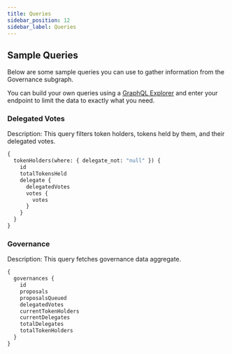 ```yaml
---
title: Queries
sidebar_position: 12
sidebar_label: Queries
---
```


## Sample Queries

Below are some sample queries you can use to gather information from the Governance subgraph.

You can build your own queries using a [GraphQL Explorer](https://graphiql-online.com/graphiql) and enter your endpoint to limit the data to exactly what you need.

### Delegated Votes

Description: This query filters token holders, tokens held by them, and their delegated votes.

```graphql
{
  tokenHolders(where: { delegate_not: "null" }) {
    id
    totalTokensHeld
    delegate {
      delegatedVotes
      votes {
        votes
      }
    }
  }
}
```

### Governance

Description: This query fetches governance data aggregate.

```graphql
{
  governances {
    id
    proposals
    proposalsQueued
    delegatedVotes
    currentTokenHolders
    currentDelegates
    totalDelegates
    totalTokenHolders
  }
}
```
